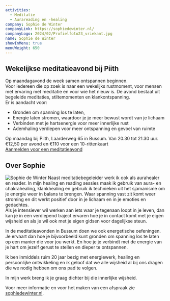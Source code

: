 ```yaml
---
activities:
  - Meditatie
  - Aurareading en -healing
company: Sophie de Winter
companyLink: https://sophiedewinter.nl/
companyLogo: 2024/02/Profielfoto23_vriekant.jpg
name: Sophie de Winter
showInMenu: true
menuWeight: 650
---
```




## Wekelijkse meditatieavond bij Piith

Op maandagavond de week samen ontspannen beginnen.  
Voor iedereen die op zoek is naar een wekelijks rustmoment, voor mensen met ervaring met meditatie en voor wie het nieuw is. De avond bestaat uit begeleide meditaties, stiltemomenten en klankontspanning.  
Er is aandacht voor:

- Gronden om spanning los te laten,
- Energie laten stromen, waardoor je je meer bewust wordt van je lichaam
- Verbinden met je hartsenergie voor meer innerlijke rust
- Ademhaling verdiepen voor meer ontspanning en gevoel van ruimte

Op maandag bij Piith, Laarderweg 65 in Bussum. Van 20.30 tot 21.30 uur.  
€12,50 per avond en €110 voor een 10-rittenkaart  
[Aanmelden voor een meditatieavond](https://sophiedewinter.nl/#get-in-touch)

## Over Sophie

![Sophie de Winter](https://res.cloudinary.com/piith/image/upload/v1707213462/2024/02/Profielfoto23_vriekant.jpg#dimensions=medium-portrait&align=right)
Naast meditatiebegeleider werk ik ook als aurahealer en reader. In mijn healing en reading sessies maak ik gebruik van aura- en chakrahealing, klankhealing en gebruik ik technieken uit het sjamanisme om je energie weer in balans te brengen. Waar spanning vast zit komt weer stroming en dit werkt positief door in je lichaam en in je emoties en gedachtes.  
Als je intensiever wil werken aan iets waar je tegenaan loopt in je leven, dan kan je in een verdiepend traject ervaren hoe je in contact komt met je eigen wijsheid en als je wil ook met je eigen gidsen voor dagelijkse steun.

In de meditatieavonden in Bussum doen we ook energetische oefeningen. Je ervaart dan hoe je bijvoorbeeld kunt gronden om spanning los te laten op een manier die voor jou werkt. En hoe je je verbindt met de energie van je hart om jezelf gerust te stellen en dieper te ontspannen.

Ik ben inmiddels ruim 20 jaar bezig met energiewerk, healing en persoonlijke ontwikkeling en ik geloof dat we alle wijsheid al bij ons dragen die we nodig hebben om ons pad te volgen.

In mijn werk breng ik je graag dichter bij die innerlijke wijsheid.

Voor meer informatie en voor het maken van een afspraak zie [sophiedewinter.nl](https://sophiedewinter.nl).
